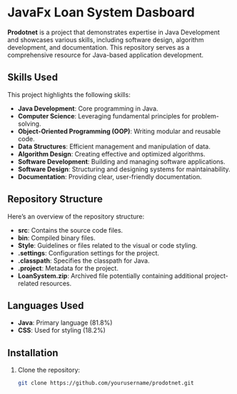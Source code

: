 # JavaFx Loan System Dasboard

**Prodotnet** is a project that demonstrates expertise in Java Development and showcases various skills, including software design, algorithm development, and documentation. This repository serves as a comprehensive resource for Java-based application development.

## Skills Used

This project highlights the following skills:
- **Java Development**: Core programming in Java.
- **Computer Science**: Leveraging fundamental principles for problem-solving.
- **Object-Oriented Programming (OOP)**: Writing modular and reusable code.
- **Data Structures**: Efficient management and manipulation of data.
- **Algorithm Design**: Creating effective and optimized algorithms.
- **Software Development**: Building and managing software applications.
- **Software Design**: Structuring and designing systems for maintainability.
- **Documentation**: Providing clear, user-friendly documentation.

## Repository Structure

Here’s an overview of the repository structure:
- **src**: Contains the source code files.
- **bin**: Compiled binary files.
- **Style**: Guidelines or files related to the visual or code styling.
- **.settings**: Configuration settings for the project.
- **.classpath**: Specifies the classpath for Java.
- **.project**: Metadata for the project.
- **LoanSystem.zip**: Archived file potentially containing additional project-related resources.

## Languages Used

- **Java**: Primary language (81.8%)
- **CSS**: Used for styling (18.2%)

## Installation

1. Clone the repository:
   ```bash
   git clone https://github.com/yourusername/prodotnet.git
